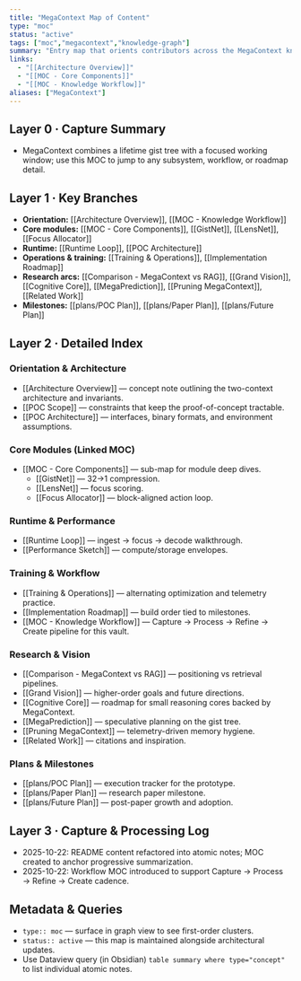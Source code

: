 ```yaml
---
title: "MegaContext Map of Content"
type: "moc"
status: "active"
tags: ["moc","megacontext","knowledge-graph"]
summary: "Entry map that orients contributors across the MegaContext knowledge graph."
links:
  - "[[Architecture Overview]]"
  - "[[MOC - Core Components]]"
  - "[[MOC - Knowledge Workflow]]"
aliases: ["MegaContext"]
---
```


## Layer 0 · Capture Summary
- MegaContext combines a lifetime gist tree with a focused working window; use this MOC to jump to any subsystem, workflow, or roadmap detail.

## Layer 1 · Key Branches
- **Orientation:** [[Architecture Overview]], [[MOC - Knowledge Workflow]]
- **Core modules:** [[MOC - Core Components]], [[GistNet]], [[LensNet]], [[Focus Allocator]]
- **Runtime:** [[Runtime Loop]], [[POC Architecture]]
- **Operations & training:** [[Training & Operations]], [[Implementation Roadmap]]
- **Research arcs:** [[Comparison - MegaContext vs RAG]], [[Grand Vision]], [[Cognitive Core]], [[MegaPrediction]], [[Pruning MegaContext]], [[Related Work]]
- **Milestones:** [[plans/POC Plan]], [[plans/Paper Plan]], [[plans/Future Plan]]

## Layer 2 · Detailed Index

### Orientation & Architecture
- [[Architecture Overview]] — concept note outlining the two-context architecture and invariants.
- [[POC Scope]] — constraints that keep the proof-of-concept tractable.
- [[POC Architecture]] — interfaces, binary formats, and environment assumptions.

### Core Modules (Linked MOC)
- [[MOC - Core Components]] — sub-map for module deep dives.
  - [[GistNet]] — 32→1 compression.
  - [[LensNet]] — focus scoring.
  - [[Focus Allocator]] — block-aligned action loop.

### Runtime & Performance
- [[Runtime Loop]] — ingest → focus → decode walkthrough.
- [[Performance Sketch]] — compute/storage envelopes.

### Training & Workflow
- [[Training & Operations]] — alternating optimization and telemetry practice.
- [[Implementation Roadmap]] — build order tied to milestones.
- [[MOC - Knowledge Workflow]] — Capture → Process → Refine → Create pipeline for this vault.

### Research & Vision
- [[Comparison - MegaContext vs RAG]] — positioning vs retrieval pipelines.
- [[Grand Vision]] — higher-order goals and future directions.
- [[Cognitive Core]] — roadmap for small reasoning cores backed by MegaContext.
- [[MegaPrediction]] — speculative planning on the gist tree.
- [[Pruning MegaContext]] — telemetry-driven memory hygiene.
- [[Related Work]] — citations and inspiration.

### Plans & Milestones
- [[plans/POC Plan]] — execution tracker for the prototype.
- [[plans/Paper Plan]] — research paper milestone.
- [[plans/Future Plan]] — post-paper growth and adoption.

## Layer 3 · Capture & Processing Log
- 2025-10-22: README content refactored into atomic notes; MOC created to anchor progressive summarization.
- 2025-10-22: Workflow MOC introduced to support Capture → Process → Refine → Create cadence.

## Metadata & Queries
- `type:: moc` — surface in graph view to see first-order clusters.
- `status:: active` — this map is maintained alongside architectural updates.
- Use Dataview query (in Obsidian) `table summary where type="concept"` to list individual atomic notes.
